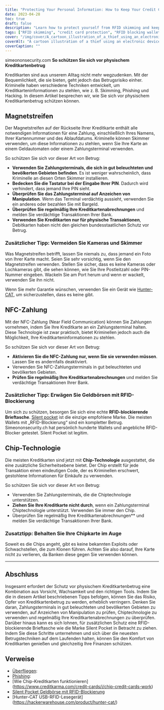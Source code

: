 ```yaml
---
title: "Protecting Your Personal Information: How to Keep Your Credit Cards Safe from RFID Skimming and other Physical Attacks"
date: 2023-04-28
toc: true
draft: false
description: "Learn how to protect yourself from RFID skimming and keep your credit card information secure with these simple tips."
tags: ["RFID skimming", "credit card protection", "RFID blocking wallets", "chip credit cards", "phishing", "cybersecurity", "identity theft", "privacy", "contactless payments", "mobile payments", "financial security", "smart cards", "NFC", "encryption", "data protection", "RFID readers", "RFID technology", "electronic pickpocketing", "silent pocket", "hunter-cat"]
cover: "/img/cover/A_cartoon_illustration_of_a_thief_using_an_electronic_device.png"
coverAlt: "A cartoon illustration of a thief using an electronic device to steal credit card information from a person's wallet."
coverCaption: ""
---
```

simeononsecurity.com
 **So schützen Sie sich vor physischem Kreditkartenbetrug**
 
 Kreditkarten sind aus unserem Alltag nicht mehr wegzudenken. Mit der Bequemlichkeit, die sie bieten, geht jedoch das Betrugsrisiko einher. Kriminelle haben verschiedene Techniken entwickelt, um Kreditkarteninformationen zu stehlen, wie z. B. Skimming, Phishing und Hacking. In diesem Artikel besprechen wir, wie Sie sich vor physischem Kreditkartenbetrug schützen können.
 
 ## Magnetstreifen
 
 Der Magnetstreifen auf der Rückseite Ihrer Kreditkarte enthält alle notwendigen Informationen für eine Zahlung, einschließlich Ihres Namens, Ihrer Kartennummer und des Ablaufdatums. Kriminelle können Skimmer verwenden, um diese Informationen zu stehlen, wenn Sie Ihre Karte an einem Geldautomaten oder einem Zahlungsterminal verwenden.
 
 So schützen Sie sich vor dieser Art von Betrug:
 
 - **Verwenden Sie Zahlungsterminals, die sich in gut beleuchteten und bevölkerten Gebieten befinden**. Es ist weniger wahrscheinlich, dass Kriminelle an diesen Orten Skimmer installieren.
 - **Bedecken Sie die Tastatur bei der Eingabe Ihrer PIN**. Dadurch wird verhindert, dass jemand Ihre PIN sieht.
 - **Überprüfen Sie das Zahlungsterminal auf Anzeichen von Manipulation**. Wenn das Terminal verdächtig aussieht, verwenden Sie ein anderes oder bezahlen Sie mit Bargeld.
 - **Überprüfen Sie regelmäßig Ihre Kreditkartenabrechnungen** und melden Sie verdächtige Transaktionen Ihrer Bank.
 - **Verwenden Sie Kreditkarten nur für physische Transaktionen**, Debitkarten haben nicht den gleichen bundesstaatlichen Schutz vor Betrug.
 
 ### Zusätzlicher Tipp: Vermeiden Sie Kameras und Skimmer
 
 Was Magnetstreifen betrifft, lassen Sie niemals zu, dass jemand ein Foto von Ihrer Karte macht. Seien Sie sehr vorsichtig, wenn Sie den Magnetstreifen verwenden. Stellen Sie sicher, dass es keine Kameras oder Lochkameras gibt, die sehen können, wie Sie Ihre Postleitzahl oder PIN-Nummer eingeben. Wackeln Sie am Port herum und wenn er wackelt, verwenden Sie ihn nicht.
 
 Wenn Sie mehr Garantie wünschen, verwenden Sie ein Gerät wie [Hunter-CAT](https://hackerwarehouse.com/product/hunter-cat/), um sicherzustellen, dass es keine gibt.
 
 ## NFC-Zahlung
 
 Mit der NFC-Zahlung (Near Field Communication) können Sie Zahlungen vornehmen, indem Sie Ihre Kreditkarte an ein Zahlungsterminal halten. Diese Technologie ist zwar praktisch, bietet Kriminellen jedoch auch die Möglichkeit, Ihre Kreditkarteninformationen zu stehlen.
 
 So schützen Sie sich vor dieser Art von Betrug:
 
 - **Aktivieren Sie die NFC-Zahlung nur, wenn Sie sie verwenden müssen**. Lassen Sie es andernfalls deaktiviert.
 - Verwenden Sie NFC-Zahlungsterminals in gut beleuchteten und bevölkerten Gebieten.
 - **Prüfen Sie regelmäßig Ihre Kreditkartenabrechnungen** und melden Sie verdächtige Transaktionen Ihrer Bank.
 
 ### Zusätzlicher Tipp: Erwägen Sie Geldbörsen mit RFID-Blockierung
 
 Um sich zu schützen, besorgen Sie sich eine echte **RFID-blockierende Brieftasche**. [Silent pocket](https://amzn.to/421J6o6) ist die einzige empfohlene Marke. Die meisten Wallets mit „RFID-Blockierung“ sind ein kompletter Betrug. Simeononsecurity.ch hat persönlich hunderte Wallets und angebliche RFID-Blocker getestet. Silent Pocket ist legitim.
 
 ## Chip-Technologie
 
 Die meisten Kreditkarten sind jetzt mit **Chip-Technologie** ausgestattet, die eine zusätzliche Sicherheitsebene bietet. Der Chip erstellt für jede Transaktion einen eindeutigen Code, der es Kriminellen erschwert, gestohlene Informationen für Einkäufe zu verwenden.
 
 So schützen Sie sich vor dieser Art von Betrug:
 
 - Verwenden Sie Zahlungsterminals, die die Chiptechnologie unterstützen.
 - **Ziehen Sie Ihre Kreditkarte nicht durch**, wenn ein Zahlungsterminal Chiptechnologie unterstützt. Verwenden Sie immer den Chip.
 - Überprüfen Sie regelmäßig Ihre Kreditkartenabrechnungen** und melden Sie verdächtige Transaktionen Ihrer Bank.
 
 ### Zusatztipp: Behalten Sie Ihre Chipkarte im Auge
 
 Soweit es die Chips angeht, gibt es keine bekannten Exploits oder Schwachstellen, die zum Klonen führen. Achten Sie also darauf, Ihre Karte nicht zu verlieren, da Banken diese gegen Sie verwenden können.
 
 ______
 
 ## Abschluss
 
 Insgesamt erfordert der Schutz vor physischem Kreditkartenbetrug eine Kombination aus Vorsicht, Wachsamkeit und den richtigen Tools. Indem Sie die in diesem Artikel beschriebenen Tipps befolgen, können Sie das Risiko, Opfer von Kreditkartenbetrug zu werden, erheblich verringern. Denken Sie daran, Zahlungsterminals in gut beleuchteten und bevölkerten Gebieten zu verwenden, auf Anzeichen von Manipulation zu prüfen, Chiptechnologie zu verwenden und regelmäßig Ihre Kreditkartenabrechnungen zu überprüfen. Darüber hinaus kann es sich lohnen, für zusätzlichen Schutz eine RFID-blockierende Brieftasche wie die Marke Silent Pocket in Betracht zu ziehen. Indem Sie diese Schritte unternehmen und sich über die neuesten Betrugstechniken auf dem Laufenden halten, können Sie den Komfort von Kreditkarten genießen und gleichzeitig Ihre Finanzen schützen.
 
 
 ## Verweise
 
 - [Überfliegen](https://www.investopedia.com/terms/s/skimming.asp):
 - [Phishing](https://www.investopedia.com/terms/p/phishing.asp):
 - [Wie Chip-Kreditkarten funktionieren] (https://www.creditkarma.com/credit-cards/i/chip-credit-cards-work)
 - [Silent Pocket Geldbörse mit RFID-Blockierung](https://amzn.to/421J6o6)
 - [Hunter-CAT USB-RFID-Lesegerät] (https://hackerwarehouse.com/product/hunter-cat/)